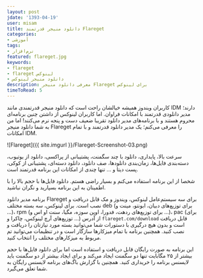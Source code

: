 ```yaml
---
layout: post
jdate: '1393-04-19'
user: misam
title: دانلود منیجر قدرتمند Flareget
categories:
- آموزشی
tags:
- نرم‌افزار
featured: flareget.jpg
keywords:
- flareget
- flareget لینوکس
- دانلود منیجر لینوکس
description: معرفی دانلود منیجر Flareget برای لینوکس
timeToRead: 5
---
```


کاربران ویندوز همیشه خیالشان راحت است که دانلود منیجر قدرتمندی مانند IDM دارند؛ مدیر دانلودی قدرتمند با امکانات فراوان. اما کاربران لینوکس از داشتن چنین برنامه‌ای محروم هستند و با برنامه‌های مدیر دانلود تقریبا ضعیف دست و پنجه نرم می‌کنند! اما من به شما دانلود منیجر Flareget را معرفی می‌کنم؛ یک مدیر دانلود قدرتمند و با تمام امکانات IDM.

![Flareget]({{ site.imgurl }}/Flareget-Screenshot-03.png)

سرعت بالا، پایداری، دانلود با چند سگمنت، پشتیبانی از پراکسی، دانلود از یوتیوب، دسته‌بندی فایل‌ها، زمان‌بندی دانلودها، صف دانلود، دانلود دسته‌ای، پشتیبانی از کوکی، پست دیتا و ... تنها چندی از امکانات این برنامه قدرتمند است.

شخصا از این برنامه استفاده می‌کنم و بسیار راضی هستم. دانلود فایل‌ها با حجم بالا را با اطمینان به این برنامه بسپارید و نگران نباشید.

برنامه مدیر دانلود Flareget برای سه سیستم‌عامل لینوکس، ویندوز و مک قابل دریافت و نصب است. برای لینوکس، سه بسته مختلف deb (برای توزیع‌های دبیان، ابونتو، مینت و ...)، rpm (برای توزیع‌های ردهت، فدورا، اوپن سوزه، مگیا، سنت او اس و ...)، pac (برای توزیع‌های آرچ لینوکس، چاکرا و ...) از آدرس `flareget.com/download` قابل دریافت است و بدون هیچ درگیری با دستورات شما می‌توانید بسته مورد نیازتان را دریافت و نصب کنید. همچنین برنامه با تمام میزکارها سازگار است و در تنظیمات می‌توانید تم مربوط به میزکارهای مختلف را انتخاب کنید.

این برنامه به صورت رایگان قابل دریافت و استفاده است اما برای دانلود فایل‌ها با حجم بیشتر از ۲۵ مگابایت تنها دو سگمنت ایجاد می‌کند و برای ایجاد بیشتر از دو سگمنت باید لایسنس برنامه را خریداری کنید. همچنین با گزارش باگ‌های برنامه لایسنس رایگان به شما تعلق می‌گیرد.